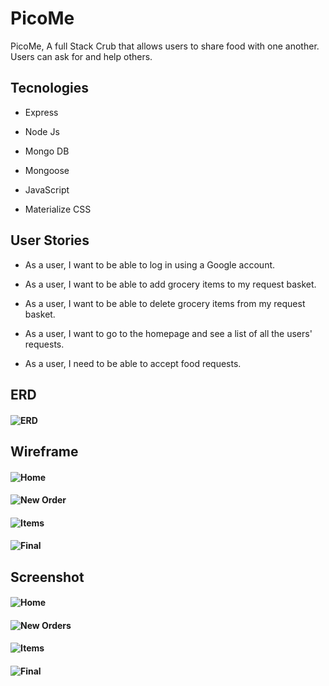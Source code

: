 # PicoMe

PicoMe, A full Stack Crub that allows users to share food with one another. Users can ask for and help others. 

## Tecnologies

-   Express

-   Node Js

-   Mongo DB

-   Mongoose

-   JavaScript

-  Materialize CSS

## User Stories

-   As a user, I want to be able to log in using a Google account.

-   As a user, I want to be able to add grocery items to my request basket.

-   As a user, I want to be able to delete grocery items from my request basket.

-   As a user, I want to go to the homepage and see a list of all the users' requests.

-   As a user, I need to be able to accept food requests.


## ERD

####  ![ERD](https://i.ibb.co/TW970sJ/Screen-Shot-2022-04-08-at-10-25-26-AM.png)



## Wireframe
   #### ![Home](https://i.ibb.co/WnrYt1M/Screen-Shot-2022-04-15-at-9-30-39-AM.png)

 #### ![New Order](https://i.ibb.co/vPt0K2d/Screen-Shot-2022-04-15-at-9-31-35-AM.png)
   
   #### ![Items](https://i.ibb.co/6sjz8gZ/Screen-Shot-2022-04-15-at-9-31-05-AM.png)

   #### ![Final](https://i.ibb.co/RN1bR3N/Screen-Shot-2022-04-15-at-9-55-28-AM.png)

  


## Screenshot

   
   #### ![Home](https://i.ibb.co/sP3zwbx/Home.png)

   #### ![New Orders](https://i.ibb.co/mSzmVzf/newOrder.png)
   
   #### ![Items](https://i.ibb.co/R9L8qS6/items.png)

   #### ![Final](https://i.ibb.co/L0ydkc1/final.png)

